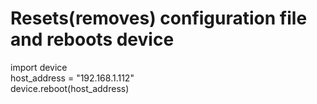 
# Resets(removes) configuration file and reboots device<br>
import device<br>
host_address = "192.168.1.112"<br>
device.reboot(host_address)<br>

